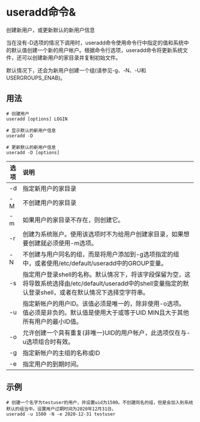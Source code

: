 # useradd命令&

创建新用户，或更新默认的新用户信息

当在没有-D选项的情况下调用时，useradd命令使用命令行中指定的值和系统中的默认值创建一个新的用户帐户。根据命令行选项，useradd命令将更新系统文件，还可以创建新用户的家目录并复制初始文件。

默认情况下，还会为新用户创建一个组(请参见-g、-N、-U和USERGROUPS_ENAB)。

## 用法
~~~shell
# 创建用户
useradd [options] LOGIN

# 显示默认的新用户信息
useradd -D

# 更新默认的新用户信息
useradd -D [options]
~~~
| 选项  | 说明                                                         |
| ---- | :----------------------------------------------------------- |
| -d   | 指定新用户的家目录                                           |
| -M   | 不创建用户的家目录                                           |
| -m   | 如果用户的家目录不存在，则创建它。                           |
| -r   | 创建为系统账户。使用该选项时不为给用户创建家目录，如果想要创建就必须使用-m选项。 |
| -N   | 不创建与用户同名的组，而是将用户添加到-g选项指定的组中，或者使用/etc/default/useradd中的GROUP变量。 |
| -s   | 指定用户登录shell的名称。默认情况下，将该字段保留为空，这将导致系统选择由/etc/default/useradd中的shell变量指定的默认登录shell，或者在默认情况下选择空字符串。 |
| -u   | 指定新帐户的用户ID。该值必须是唯一的，除非使用-o选项。值必须是非负的。默认值是使用大于或等于UID MIN且大于其他所有用户的最小ID值。 |
| -o   | 允许创建一个具有重复(非唯一)UID的用户帐户，此选项仅在与-u选项组合时有效。 |
| -g   | 指定新帐户的主组的名称或ID                                   |
| -e   | 指定用户的到期时间。                                         |



## 示例

~~~shell
# 创建一个名字为testuser的用户，并设置uid为1500。不创建同名的组，但是会加入到系统默认的组当中。设置用户过期时间为2020年12月31日。
useradd -u 1500 -N -e 2020-12-31 testuser
~~~
